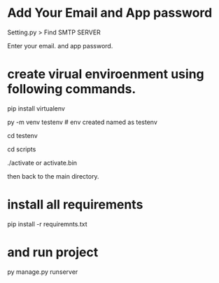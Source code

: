 # Add Your Email and App password

Setting.py > Find SMTP SERVER

Enter your email. and app password.


# create virual enviroenment using following commands.
pip install virtualenv

py -m venv testenv # env created named as testenv

cd testenv

cd scripts

./activate or activate.bin

then back to the main directory.

# install all requirements
pip install -r requiremnts.txt

# and run project
py manage.py runserver
